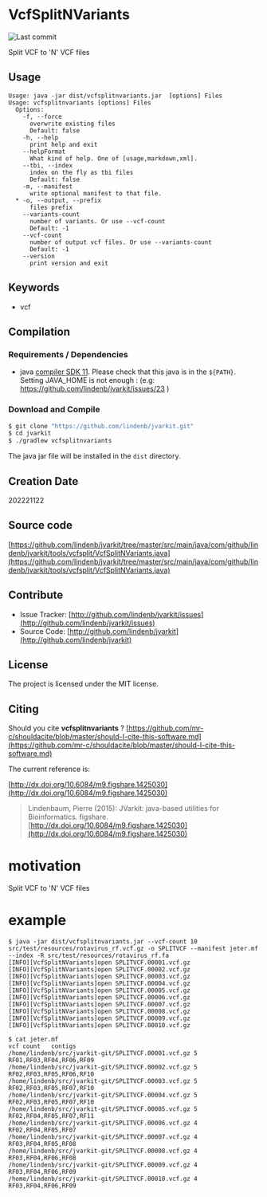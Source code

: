 # VcfSplitNVariants

![Last commit](https://img.shields.io/github/last-commit/lindenb/jvarkit.png)

Split VCF to 'N' VCF files 


## Usage

```
Usage: java -jar dist/vcfsplitnvariants.jar  [options] Files
Usage: vcfsplitnvariants [options] Files
  Options:
    -f, --force
      overwrite existing files
      Default: false
    -h, --help
      print help and exit
    --helpFormat
      What kind of help. One of [usage,markdown,xml].
    --tbi, --index
      index on the fly as tbi files
      Default: false
    -m, --manifest
      write optional manifest to that file.
  * -o, --output, --prefix
      files prefix
    --variants-count
      number of variants. Or use --vcf-count
      Default: -1
    --vcf-count
      number of output vcf files. Or use --variants-count
      Default: -1
    --version
      print version and exit

```


## Keywords

 * vcf


## Compilation

### Requirements / Dependencies

* java [compiler SDK 11](https://jdk.java.net/11/). Please check that this java is in the `${PATH}`. Setting JAVA_HOME is not enough : (e.g: https://github.com/lindenb/jvarkit/issues/23 )


### Download and Compile

```bash
$ git clone "https://github.com/lindenb/jvarkit.git"
$ cd jvarkit
$ ./gradlew vcfsplitnvariants
```

The java jar file will be installed in the `dist` directory.


## Creation Date

202221122

## Source code 

[https://github.com/lindenb/jvarkit/tree/master/src/main/java/com/github/lindenb/jvarkit/tools/vcfsplit/VcfSplitNVariants.java](https://github.com/lindenb/jvarkit/tree/master/src/main/java/com/github/lindenb/jvarkit/tools/vcfsplit/VcfSplitNVariants.java)


## Contribute

- Issue Tracker: [http://github.com/lindenb/jvarkit/issues](http://github.com/lindenb/jvarkit/issues)
- Source Code: [http://github.com/lindenb/jvarkit](http://github.com/lindenb/jvarkit)

## License

The project is licensed under the MIT license.

## Citing

Should you cite **vcfsplitnvariants** ? [https://github.com/mr-c/shouldacite/blob/master/should-I-cite-this-software.md](https://github.com/mr-c/shouldacite/blob/master/should-I-cite-this-software.md)

The current reference is:

[http://dx.doi.org/10.6084/m9.figshare.1425030](http://dx.doi.org/10.6084/m9.figshare.1425030)

> Lindenbaum, Pierre (2015): JVarkit: java-based utilities for Bioinformatics. figshare.
> [http://dx.doi.org/10.6084/m9.figshare.1425030](http://dx.doi.org/10.6084/m9.figshare.1425030)


# motivation

Split VCF to 'N' VCF files

# example

```
$ java -jar dist/vcfsplitnvariants.jar --vcf-count 10 src/test/resources/rotavirus_rf.vcf.gz -o SPLITVCF --manifest jeter.mf --index -R src/test/resources/rotavirus_rf.fa
[INFO][VcfSplitNVariants]open SPLITVCF.00001.vcf.gz
[INFO][VcfSplitNVariants]open SPLITVCF.00002.vcf.gz
[INFO][VcfSplitNVariants]open SPLITVCF.00003.vcf.gz
[INFO][VcfSplitNVariants]open SPLITVCF.00004.vcf.gz
[INFO][VcfSplitNVariants]open SPLITVCF.00005.vcf.gz
[INFO][VcfSplitNVariants]open SPLITVCF.00006.vcf.gz
[INFO][VcfSplitNVariants]open SPLITVCF.00007.vcf.gz
[INFO][VcfSplitNVariants]open SPLITVCF.00008.vcf.gz
[INFO][VcfSplitNVariants]open SPLITVCF.00009.vcf.gz
[INFO][VcfSplitNVariants]open SPLITVCF.00010.vcf.gz

$ cat jeter.mf
vcf	count	contigs
/home/lindenb/src/jvarkit-git/SPLITVCF.00001.vcf.gz	5	RF01,RF03,RF04,RF06,RF09
/home/lindenb/src/jvarkit-git/SPLITVCF.00002.vcf.gz	5	RF02,RF03,RF05,RF06,RF10
/home/lindenb/src/jvarkit-git/SPLITVCF.00003.vcf.gz	5	RF02,RF03,RF05,RF07,RF10
/home/lindenb/src/jvarkit-git/SPLITVCF.00004.vcf.gz	5	RF02,RF03,RF05,RF07,RF10
/home/lindenb/src/jvarkit-git/SPLITVCF.00005.vcf.gz	5	RF02,RF04,RF05,RF07,RF11
/home/lindenb/src/jvarkit-git/SPLITVCF.00006.vcf.gz	4	RF02,RF04,RF05,RF07
/home/lindenb/src/jvarkit-git/SPLITVCF.00007.vcf.gz	4	RF03,RF04,RF05,RF08
/home/lindenb/src/jvarkit-git/SPLITVCF.00008.vcf.gz	4	RF03,RF04,RF06,RF08
/home/lindenb/src/jvarkit-git/SPLITVCF.00009.vcf.gz	4	RF03,RF04,RF06,RF09
/home/lindenb/src/jvarkit-git/SPLITVCF.00010.vcf.gz	4	RF03,RF04,RF06,RF09
```


